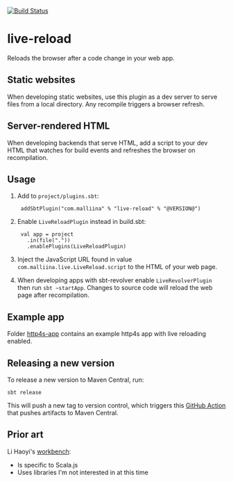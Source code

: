 [![Build Status](https://github.com/malliina/live-reload/workflows/Test/badge.svg)](https://github.com/malliina/live-reload/actions)

# live-reload

Reloads the browser after a code change in your web app.

## Static websites

When developing static websites, use this plugin as a dev server to serve files from a local directory. 
Any recompile triggers a browser refresh.

## Server-rendered HTML

When developing backends that serve HTML, add a script to your dev HTML that watches for build events and
refreshes the browser on recompilation.

## Usage

1. Add to `project/plugins.sbt`:

        addSbtPlugin("com.malliina" % "live-reload" % "@VERSION@")

1. Enable `LiveReloadPlugin` instead in build.sbt:

        val app = project
          .in(file("."))
          .enablePlugins(LiveReloadPlugin)

1. Inject the JavaScript URL found in value `com.malliina.live.LiveReload.script` to the HTML of your web page.

1. When developing apps with sbt-revolver enable `LiveRevolverPlugin` then run `sbt ~startApp`. Changes to source code will reload the web page after recompilation.

## Example app

Folder [http4s-app](http4s-app) contains an example http4s app with live reloading enabled.

## Releasing a new version

To release a new version to Maven Central, run:

    sbt release
    
This will push a new tag to version control, which triggers this [GitHub Action](.github/workflows/release.yml) that 
pushes artifacts to Maven Central.

## Prior art

Li Haoyi's [workbench](https://github.com/lihaoyi/workbench):

- Is specific to Scala.js
- Uses libraries I'm not interested in at this time
